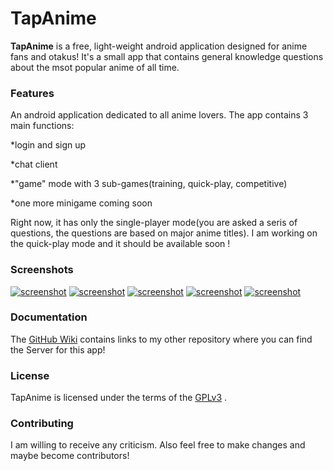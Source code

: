 # TapAnime

**TapAnime** is a free, light-weight android application designed for anime fans and otakus! It's a small app that contains general knowledge questions about the msot popular anime of all time.

### Features

An android application dedicated to all anime lovers. 
The app contains 3 main functions:

*login and sign up

*chat client

*"game" mode with 3 sub-games(training, quick-play, competitive)

*one more minigame coming soon


Right now, it has only the single-player mode(you are asked a seris of questions, the questions are based on major anime titles). I am working on the quick-play mode and it should be available soon !

### Screenshots

[![screenshot](https://github.com/Kira060200/TapAnime/blob/master/login.jpeg)](https://github.com/Kira060200/TapAnime/blob/master/login.jpeg)
[![screenshot](https://github.com/Kira060200/TapAnime/blob/master/signup.jpeg)](https://github.com/Kira060200/TapAnime/blob/master/signup.jpeg)
[![screenshot](https://github.com/Kira060200/TapAnime/blob/master/menu.jpeg)](https://github.com/Kira060200/TapAnime/blob/master/menu.jpeg)
[![screenshot](https://github.com/Kira060200/TapAnime/blob/master/menufragment.jpeg)](https://github.com/Kira060200/TapAnime/blob/master/menufragment.jpeg)
[![screenshot](https://github.com/Kira060200/TapAnime/blob/master/training.jpeg)](https://github.com/Kira060200/TapAnime/blob/master/training.jpeg)


### Documentation

The [GitHub Wiki](https://github.com/Kira050200/TapAnime/wiki) contains links to my other repository where you can find the Server for this app!

### License

TapAnime is licensed under the terms of the [GPLv3](LICENSE) .

### Contributing

I am willing to receive any criticism. Also feel free to make changes and maybe become contributors!

